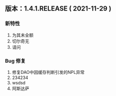 ## 版本：1.4.1.RELEASE ( 2021-11-29 )
### 新特性

1. 为其未全额
2. 切尔奇无
3. 请问

### Bug 修复
1. 修复DAO中因缓存判断引发的NPL异常
2. 234234
3. wsdsd
4. 阿斯达萨
